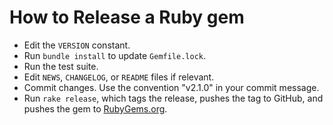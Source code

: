 # How to Release a Ruby gem

- Edit the `VERSION` constant.
- Run `bundle install` to update `Gemfile.lock`.
- Run the test suite.
- Edit `NEWS`, `CHANGELOG`, or `README` files if relevant.
- Commit changes. Use the convention "v2.1.0" in your commit message.
- Run `rake release`, which tags the release, pushes the tag to GitHub, and pushes the gem to [RubyGems.org].

[rubygems.org]: https://rubygems.org/
